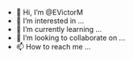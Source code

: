 - 👋 Hi, I’m @EVictorM
- 👀 I’m interested in ...
- 🌱 I’m currently learning ...
- 💞️ I’m looking to collaborate on ...
- 📫 How to reach me ...

<!---
EVictorM/EVictorM is a ✨ special ✨ repository because its `README.md` (this file) appears on your GitHub profile.
You can click the Preview link to take a look at your changes.
--->
